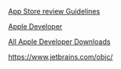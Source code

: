 [App Store review Guidelines](https://developer.apple.com/app-store/review/guidelines/)

[Apple Developer](https://developer.apple.com/documentation/technologies?language=objc)

[All Apple Developer Downloads](https://developer.apple.com/download/all/)

https://www.jetbrains.com/objc/
